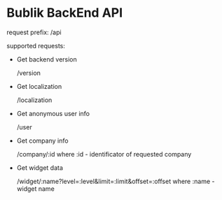 # Bublik BackEnd API #

request prefix: /api

supported requests:

* Get backend version

	/version

* Get localization

	/localization

* Get anonymous user info

	/user

* Get company info

	/company/:id
	where :id - identificator of requested company

* Get widget data

	/widget/:name?level=:level&limit=:limit&offset=:offset
	where :name - widget name 